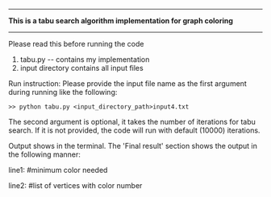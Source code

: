 ***********************************************************************
   <b>This is a tabu search algorithm implementation for graph coloring</b>
***********************************************************************

Please read this before running the code

1. tabu.py -- contains my implementation
2. input directory contains all input files

Run instruction:
Please provide the input file name as the first argument during running like the following:

    >> python tabu.py <input_directory_path>input4.txt
    
The second argument is optional, it takes the number of iterations for tabu search. If it is not provided, the code will run with default (10000) iterations.

Output shows in the terminal. The 'Final result' section shows the output in the following manner:

line1:   #minimum color needed

line2:   #list of vertices with color number

